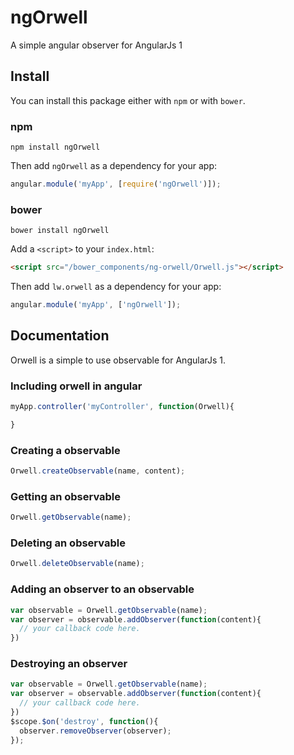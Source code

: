 # ngOrwell
A simple angular observer for AngularJs 1

## Install

You can install this package either with `npm` or with `bower`.

### npm

```shell
npm install ngOrwell
```

Then add `ngOrwell` as a dependency for your app:

```javascript
angular.module('myApp', [require('ngOrwell')]);
```

### bower

```shell
bower install ngOrwell
```

Add a `<script>` to your `index.html`:

```html
<script src="/bower_components/ng-orwell/Orwell.js"></script>
```

Then add `lw.orwell` as a dependency for your app:

```javascript
angular.module('myApp', ['ngOrwell']);
```

## Documentation

Orwell is a simple to use observable for AngularJs 1.

### Including orwell in angular
```javascript
myApp.controller('myController', function(Orwell){

}
```

### Creating a observable

```javascript
Orwell.createObservable(name, content);
```

### Getting an observable
```javascript
Orwell.getObservable(name);
```

### Deleting an observable
```javascript
Orwell.deleteObservable(name);
```

### Adding an observer to an observable
```javascript
var observable = Orwell.getObservable(name);
var observer = observable.addObserver(function(content){
  // your callback code here.
})
```

### Destroying an observer
```javascript
var observable = Orwell.getObservable(name);
var observer = observable.addObserver(function(content){
  // your callback code here.
})
$scope.$on('destroy', function(){
  observer.removeObserver(observer);
});
```
